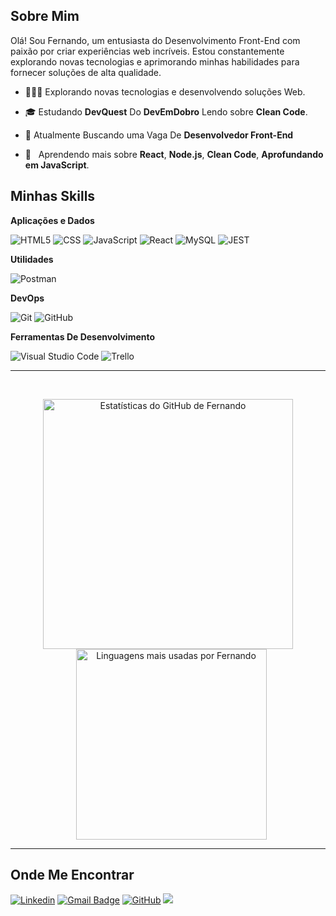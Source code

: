 <h2>Sobre Mim</h2>

Olá! Sou Fernando, um entusiasta do Desenvolvimento Front-End com paixão por criar experiências web incríveis. Estou constantemente explorando novas tecnologias e aprimorando minhas habilidades para fornecer soluções de alta qualidade.

- 👨🏻‍💻 Explorando novas tecnologias e desenvolvendo soluções Web.

- 🎓 Estudando **DevQuest** Do **DevEmDobro** Lendo sobre **Clean Code**.

- 💼 Atualmente Buscando uma Vaga De **Desenvolvedor Front-End**

- 🌱 &nbsp; Aprendendo mais sobre **React**, **Node.js**, **Clean Code**, **Aprofundando em JavaScript**.

<h2>Minhas Skills</h2>

**Aplicações e Dados**

![HTML5](https://img.shields.io/badge/-HTML5-333333?style=flat&logo=HTML5)
![CSS](https://img.shields.io/badge/-CSS-333333?style=flat&logo=CSS3&logoColor=1572B6)
![JavaScript](https://img.shields.io/badge/-JavaScript-333333?style=flat&logo=javascript)
![React](https://img.shields.io/badge/-React-333333?style=flat&logo=react)
![MySQL](https://img.shields.io/badge/-MySQL-333333?style=flat&logo=mysql)
![JEST](https://img.shields.io/badge/-JEST-333333?style=flat&logo=jest)


**Utilidades**

![Postman](https://img.shields.io/badge/-Postman-333333?style=flat&logo=postman)

**DevOps**

![Git](https://img.shields.io/badge/-Git-333333?style=flat&logo=git)
![GitHub](https://img.shields.io/badge/-GitHub-333333?style=flat&logo=github)

**Ferramentas De Desenvolvimento**

![Visual Studio Code](https://img.shields.io/badge/-Visual%20Studio%20Code-333333?style=flat&logo=visual-studio-code&logoColor=007ACC)
![Trello](https://img.shields.io/badge/-Trello-333333?style=flat&logo=trello&logoColor=007ACC)

----
<br/>

<p align="center">
  <img src="https://github-readme-stats.vercel.app/api?username=TI-nando&theme=dracula&show_icons=true" alt="Estatísticas do GitHub de Fernando" width="400" />
  <img src="https://github-readme-stats.vercel.app/api/top-langs/?username=TI-nando&theme=dracula&layout=compact" alt="Linguagens mais usadas por Fernando" width="305" style="margin-left: 10px;" />
</p>



----
<h2>Onde Me Encontrar</h2>

[![Linkedin](https://img.shields.io/badge/-Linkedin-blue?style=flat-&logo=Linkedin&logoColor=white&link=https://www.linkedin.com/in/fernandohenrique654/)](https://www.linkedin.com/in/fernandohenrique654/)
[![Gmail Badge](https://img.shields.io/badge/-fernandoagro.654@gmail.com-D14836?style=flat-&logo=Gmail&logoColor=white&link=mailto:fernandoagro.654@gmail.com)](mailto:fernandoagro.654@gmail.com)
[![GitHub](https://img.shields.io/github/followers/TI-fernando?label=follow&style=social)](https://github.com/TI-fernando)
![](https://komarev.com/ghpvc/?username=TI-fernando&color=006bed)
